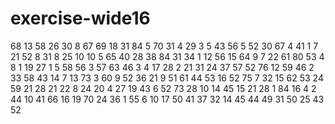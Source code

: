 # exercise-wide16
68
13
58
26
30
8
67
69
18
31
84
5
70
31
4
29
3
5
43
56
5
52
30
67
4
41
1
7
21
52
8
31
8
25
10
10
5
65
40
28
38
84
31
34
1
12
56
15
64
9
7
22
61
80
53
4
8
1
19
27
1
5
58
56
3
57
63
46
3
4
17
28
2
21
31
24
37
57
52
76
12
59
46
2
33
58
43
14
7
13
73
3
60
9
52
36
21
9
51
61
44
53
16
52
75
7
32
15
62
53
24
59
21
28
21
22
8
24
20
4
27
19
43
6
52
73
28
10
14
45
15
21
28
1
84
16
4
2
44
10
41
66
16
19
70
24
36
1
55
6
10
17
50
41
37
32
14
45
44
49
31
50
25
43
52
